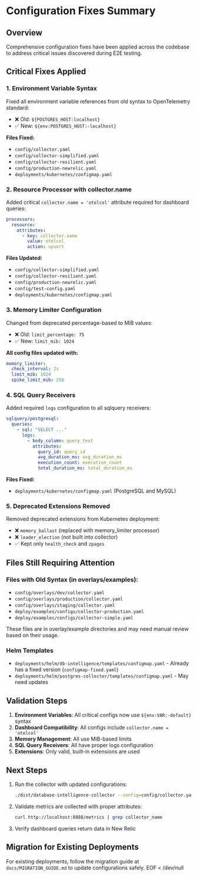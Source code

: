 # Configuration Fixes Summary

## Overview
Comprehensive configuration fixes have been applied across the codebase to address critical issues discovered during E2E testing.

## Critical Fixes Applied

### 1. Environment Variable Syntax
Fixed all environment variable references from old syntax to OpenTelemetry standard:
- ❌ Old: `${POSTGRES_HOST:localhost}`
- ✅ New: `${env:POSTGRES_HOST:-localhost}`

**Files Fixed:**
- `config/collector.yaml`
- `config/collector-simplified.yaml`
- `config/collector-resilient.yaml`
- `config/production-newrelic.yaml`
- `deployments/kubernetes/configmap.yaml`

### 2. Resource Processor with collector.name
Added critical `collector.name = 'otelcol'` attribute required for dashboard queries:

```yaml
processors:
  resource:
    attributes:
      - key: collector.name
        value: otelcol
        action: upsert
```

**Files Updated:**
- `config/collector-simplified.yaml`
- `config/collector-resilient.yaml`
- `config/production-newrelic.yaml`
- `config/test-config.yaml`
- `deployments/kubernetes/configmap.yaml`

### 3. Memory Limiter Configuration
Changed from deprecated percentage-based to MiB values:
- ❌ Old: `limit_percentage: 75`
- ✅ New: `limit_mib: 1024`

**All config files updated with:**
```yaml
memory_limiter:
  check_interval: 2s
  limit_mib: 1024
  spike_limit_mib: 256
```

### 4. SQL Query Receivers
Added required `logs` configuration to all sqlquery receivers:

```yaml
sqlquery/postgresql:
  queries:
    - sql: "SELECT ..."
      logs:
        - body_column: query_text
          attributes:
            query_id: query_id
            avg_duration_ms: avg_duration_ms
            execution_count: execution_count
            total_duration_ms: total_duration_ms
```

**Files Fixed:**
- `deployments/kubernetes/configmap.yaml` (PostgreSQL and MySQL)

### 5. Deprecated Extensions Removed
Removed deprecated extensions from Kubernetes deployment:
- ❌ `memory_ballast` (replaced with memory_limiter processor)
- ❌ `leader_election` (not built into collector)
- ✅ Kept only `health_check` and `zpages`

## Files Still Requiring Attention

### Files with Old Syntax (in overlays/examples):
- `config/overlays/dev/collector.yaml`
- `config/overlays/production/collector.yaml`
- `config/overlays/staging/collector.yaml`
- `deploy/examples/configs/collector-production.yaml`
- `deploy/examples/configs/collector-simple.yaml`

These files are in overlay/example directories and may need manual review based on their usage.

### Helm Templates
- `deployments/helm/db-intelligence/templates/configmap.yaml` - Already has a fixed version (`configmap-fixed.yaml`)
- `deployments/helm/postgres-collector/templates/configmap.yaml` - May need updates

## Validation Steps

1. **Environment Variables**: All critical configs now use `${env:VAR:-default}` syntax
2. **Dashboard Compatibility**: All configs include `collector.name = 'otelcol'`
3. **Memory Management**: All use MiB-based limits
4. **SQL Query Receivers**: All have proper logs configuration
5. **Extensions**: Only valid, built-in extensions are used

## Next Steps

1. Run the collector with updated configurations:
   ```bash
   ./dist/database-intelligence-collector --config=config/collector.yaml
   ```

2. Validate metrics are collected with proper attributes:
   ```bash
   curl http://localhost:8888/metrics | grep collector_name
   ```

3. Verify dashboard queries return data in New Relic

## Migration for Existing Deployments

For existing deployments, follow the migration guide at `docs/MIGRATION_GUIDE.md` to update configurations safely.
EOF < /dev/null